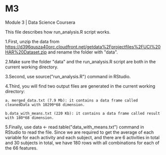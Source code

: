 # M3
Module 3 | Data Science Coursera

This file describes how run_analysis.R script works.

1.First, unzip the data from https://d396qusza40orc.cloudfront.net/getdata%2Fprojectfiles%2FUCI%20HAR%20Dataset.zip and rename the folder with "data".

2.Make sure the folder "data" and the run_analysis.R script are both in the current working directory.

3.Second, use source("run_analysis.R") command in RStudio.

4.Third, you will find two output files are generated in the current working directory:

	a. merged_data.txt (7.9 Mb): it contains a data frame called cleanedData with 10299*68 dimension.

	b.data_with_means.txt (220 Kb): it contains a data frame called result with 180*68 dimension.

5.Finally, use data <- read.table("data_with_means.txt") command in RStudio to read the file. Since we are required to get the average of each variable for each activity and each subject, and there are 6 activities in total and 30 subjects in total, we have 180 rows with all combinations for each of the 66 features.
